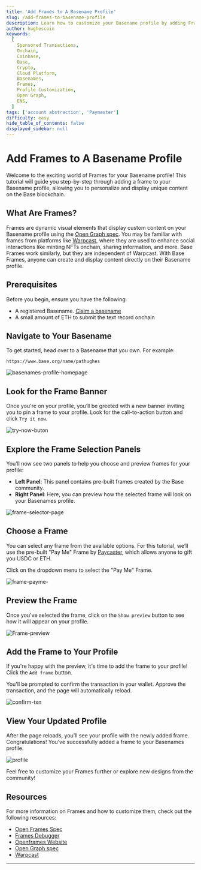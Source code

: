```yaml
---
title: 'Add Frames to A Basename Profile'
slug: /add-frames-to-basename-profile
description: Learn how to customize your Basename profile by adding Frames, showcasing dynamic content with ease on Base.
author: hughescoin
keywords:
  [
    Sponsored Transactions,
    Onchain,
    Coinbase,
    Base,
    Crypto,
    Cloud Platform,
    Basenames,
    Frames,
    Profile Customization,
    Open Graph,
    ENS,
  ]
tags: ['account abstraction', 'Paymaster']
difficulty: easy
hide_table_of_contents: false
displayed_sidebar: null
---
```


# Add Frames to A Basename Profile

Welcome to the exciting world of Frames for your Basename profile! This tutorial will guide you step-by-step through adding a frame to your Basename profile, allowing you to personalize and display unique content on the Base blockchain.

## What Are Frames?

Frames are dynamic visual elements that display custom content on your Basename profile using the [Open Graph spec]. You may be familiar with frames from platforms like [Warpcast], where they are used to enhance social interactions like minting NFTs onchain, sharing information, and more. Base Frames work similarly, but they are independent of Warpcast. With Base Frames, anyone can create and display content directly on their Basename profile.

## Prerequisites

Before you begin, ensure you have the following:

- A registered Basename. [Claim a basename](https://www.base.org/names)
- A small amount of ETH to submit the text record onchain

## Navigate to Your Basename

To get started, head over to a Basename that you own. For example:

`https://www.base.org/name/pathughes`

![basenames-profile-homepage](../../assets/images/basenames-tutorial/basenames-homepage.png)

## Look for the Frame Banner

Once you're on your profile, you’ll be greeted with a new banner inviting you to pin a frame to your profile. Look for the call-to-action button and click `Try it now`.

![try-now-buton](../../assets/images/basenames-tutorial/try-now.png)

## Explore the Frame Selection Panels

You’ll now see two panels to help you choose and preview frames for your profile:

- **Left Panel**: This panel contains pre-built frames created by the Base community.
- **Right Panel**: Here, you can preview how the selected frame will look on your Basenames profile.

![frame-selector-page](../../assets/images/basenames-tutorial/frames-selector.png)

## Choose a Frame

You can select any frame from the available options. For this tutorial, we’ll use the pre-built "Pay Me" Frame by [Paycaster](https://paycaster.co/), which allows anyone to gift you USDC or ETH.

Click on the dropdown menu to select the "Pay Me" Frame.

![frame-payme-](../../assets/images/basenames-tutorial/show-preview.png)

## Preview the Frame

Once you've selected the frame, click on the `Show preview` button to see how it will appear on your profile.

![Frame-preview](../../assets/images/basenames-tutorial/frame-preview.png)

## Add the Frame to Your Profile

If you're happy with the preview, it's time to add the frame to your profile! Click the `Add frame` button.

You'll be prompted to confirm the transaction in your wallet. Approve the transaction, and the page will automatically reload.

![confirm-txn](../../assets/images/basenames-tutorial/confirm-txn.png)

## View Your Updated Profile

After the page reloads, you’ll see your profile with the newly added frame. Congratulations! You’ve successfully added a frame to your Basenames profile.

![profile](../../assets/images/basenames-tutorial/basenames-frame-final.png)

Feel free to customize your Frames further or explore new designs from the community!

## Resources

For more information on Frames and how to customize them, check out the following resources:

- [Open Frames Spec](https://www.openframes.xyz/#required-properties)
- [Frames Debugger](https://debugger.framesjs.org/)
- [Openframes Website](https://www.openframes.xyz/)
- [Open Graph spec](https://ogp.me/)
- [Warpcast](https://warpcast.com/)

---

[Open Frames Spec]: https://www.openframes.xyz/#required-properties
[Frames Debugger]: https://debugger.framesjs.org/
[Openframes Website]: https://www.openframes.xyz/
[Open Graph spec]: https://ogp.me/
[Warpcast]: https://warpcast.com/
